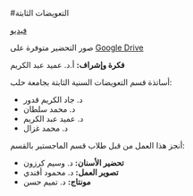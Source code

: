 #التعويضات الثابتة

[فيديو](https://www.youtube.com/watch?v=7t2swOKqFFc&index=2&list=PLTNDpmKt0oMWfWX4tZa5GUEUPihK1y556)

صور التحضير متوفرة على [Google Drive](http://goo.gl/NUvrSg)

**فكرة وإشراف:** أ.د. عميد عبد الكريم

أساتذة قسم التعويضات السنية الثابتة بجامعة حلب:

* د. جاد الكريم قدور
* د. محمد سلطان
* د. عميد عبد الكريم
* د. محمد غزال

أنجز هذا العمل من قبل طلاب قسم الماجستير بالقسم:

* **تحضير الأسنان:** د. وسيم كرزون
* **تصوير العمل:** د. محمود أفندي
* **مونتاج:** د. تميم حسن
